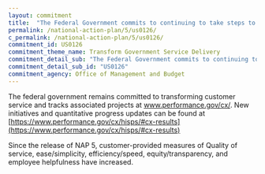 ```yaml
---
layout: commitment
title:  "The Federal Government commits to continuing to take steps to improve service delivery by HISPs."
permalink: /national-action-plan/5/us0126/
c_permalink: /national-action-plan/5/us0126/
commitment_id: US0126
commitment_theme_name: Transform Government Service Delivery
commitment_detail_sub: "The Federal Government commits to continuing to take steps to improve service delivery by HISPs."
commitment_detail_sub_id: "US0126"
commitment_agency: Office of Management and Budget
---
```


The federal government remains committed to transforming customer service and tracks associated projects at www.performance.gov/cx/. New initiatives and quantitative progress updates can be found at [https://www.performance.gov/cx/hisps/#cx-results](https://www.performance.gov/cx/hisps/#cx-results)

Since the release of NAP 5, customer-provided measures of Quality of service, ease/simplicity, efficiency/speed, equity/transparency, and employee helpfulness have increased.